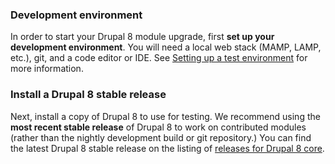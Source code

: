### Development environment

In order to start your Drupal 8 module upgrade, first **set up your development environment**. You will need a local web stack (MAMP, LAMP, etc.), git, and a code editor or IDE. See [Setting up a test environment](https://drupal.org/dev-env) for more information.

### Install a Drupal 8 stable release

Next, install a copy of Drupal 8 to use for testing. We recommend using the **most recent stable release** of Drupal 8 to work on contributed modules (rather than the nightly development build or git repository.) You can find the latest Drupal 8 stable release on the listing of [releases for Drupal 8 core](https://drupal.org/node/3060/release?api%5Fversion[]=7234).